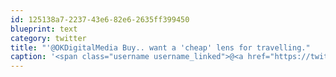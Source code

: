 ```yaml
---
id: 125138a7-2237-43e6-82e6-2635ff399450
blueprint: text
category: twitter
title: "'@OKDigitalMedia Buy.. want a 'cheap' lens for travelling."
caption: '<span class="username username_linked">@<a href="https://twitter.com/OKDigitalMedia" title="John Thiessen">OKDigitalMedia</a></span> Buy.. want a ''cheap'' lens for travelling.'
---
```


